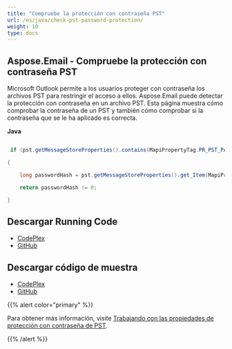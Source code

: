 ```yaml
---
title: "Compruebe la protección con contraseña PST"
url: /es/java/check-pst-password-protection/
weight: 10
type: docs
---
```


## **Aspose.Email - Compruebe la protección con contraseña PST**
Microsoft Outlook permite a los usuarios proteger con contraseña los archivos PST para restringir el acceso a ellos. Aspose.Email puede detectar la protección con contraseña en un archivo PST. Esta página muestra cómo comprobar la contraseña de un PST y también cómo comprobar si la contraseña que se le ha aplicado es correcta.

**Java**

``` java

 if (pst.getMessageStoreProperties().contains(MapiPropertyTag.PR_PST_PASSWORD))

{

    long passwordHash = pst.getMessageStoreProperties().get_Item(MapiPropertyTag.PR_PST_PASSWORD).getLong();

    return passwordHash != 0;

}

```
## **Descargar Running Code**
- [CodePlex](https://archive.codeplex.com/?p=asposeemailjavaapachepoi)
- [GitHub](https://github.com/aspose-email/Aspose.Email-for-Java/releases/tag/Aspose.Email_Java_for_Apache_POI-v1.0.0)
## **Descargar código de muestra**
- [CodePlex](https://archive.codeplex.com/?p=asposeemailjavaapachepoi#src/main/java/com/aspose/email/examples/asposefeatures/outlookstorage/checkprotection/AsposeCheckProtection.java)
- [GitHub](https://github.com/aspose-email/Aspose.Email-for-Java/blob/master/Plugins/Aspose_Email_for_Apache_POI/src/main/java/com/aspose/email/examples/asposefeatures/outlookstorage/checkprotection/AsposeCheckProtection.java)

{{% alert color="primary" %}}

Para obtener más información, visite [Trabajando con las propiedades de protección con contraseña de PST](/email/java/working-with-calendar-items-in-pst-file/).

{{% /alert %}}
